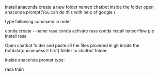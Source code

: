 install anaconda 
create a new folder named chatbot 
inside the folder open anaconda prompt(You can do this with help of google ) 


type following command in order

conda create --name rasa 
conda activate rasa
conda install tensorflow
pip install rasa

Open chatbot folder and paste all the files provided in git inside the botdata(uncompess it first) folder to chatbot folder

inside anaconda prompt type:

rasa train
